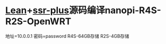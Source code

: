# [Lean](https://github.com/coolsnowwolf/lede)+[ssr-plus](https://github.com/fw876/helloworld)源码编译nanopi-R4S-R2S-OpenWRT

地址=10.0.0.1  密码=password
R4S-64GB存储
R2S-4GB存储
